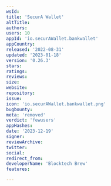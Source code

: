 ```yaml
---
wsId: 
title: 'SecurA Wallet'
altTitle: 
authors: 
users: 10
appId: 'io.securAWallet.bankwallet'
appCountry: 
released: '2022-08-31'
updated: '2023-01-18'
version: '0.26.3'
stars: 
ratings: 
reviews: 
size: 
website: 
repository: 
issue: 
icon: 'io.securAWallet.bankwallet.png'
bugbounty: 
meta: 'removed'
verdict: 'fewusers'
appHashes: 
date: '2023-12-19'
signer: 
reviewArchive: 
twitter: 
social: 
redirect_from: 
developerName: 'Blocktech Brew'
features: 

---
```


